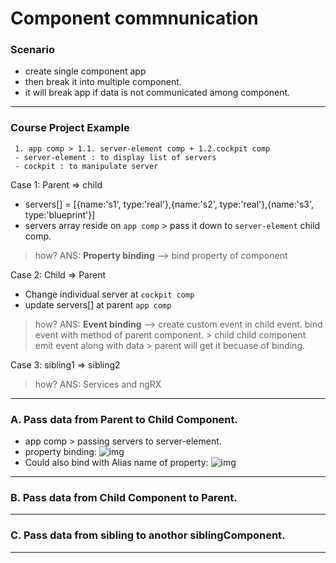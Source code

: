 # Component commnunication

### Scenario
- create single component app
- then break it into multiple component.
- it will break app if data is not communicated among component.

***

### Course Project Example
```
 1. app comp > 1.1. server-element comp + 1.2.cockpit comp
 - server-element : to display list of servers
 - cockpit : to manipulate server
```
Case 1: Parent => child
- servers[] = [{name:'s1', type:'real'},{name:'s2', type:'real'},{name:'s3', type:'blueprint'}] 
- servers array reside on `app comp` > pass it down to `server-element` child comp.

> how? ANS: **Property binding** --> bind property of component

Case 2: Child => Parent
- Change individual server at `cockpit comp`
- update servers[] at parent `app comp`

> how? ANS: **Event binding** -->  create custom event in child event. bind event with method of parent component. > child child component emit event along with data > parent will get it becuase of binding.

Case 3: sibling1 => sibling2

> how? ANS: Services and ngRX
***

### A. Pass data from Parent to Child Component.
- app comp > passing servers to server-element.
- property binding:
![img](https://github.com/lekhrajdinkar/NG6/blob/master/notes/assets/basic/12.JPG)
- Could also bind with Alias name of property:
![img](https://github.com/lekhrajdinkar/NG6/blob/master/notes/assets/basic/13.JPG)

***
### B. Pass data from Child Component to Parent.

***
### C. Pass data from sibling to anothor siblingComponent.

***
